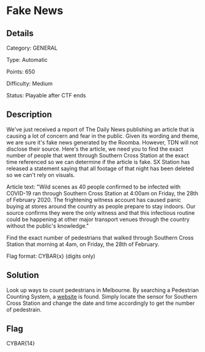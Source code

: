 # Fake News

## Details

Category: GENERAL

Type: Automatic

Points: 650

Difficulty: Medium

Status: Playable after CTF ends

## Description 

We've just received a report of The Daily News publishing an article that is causing a lot of concern and fear in the public. Given its wording and theme, we are sure it's fake news generated by the Roomba. However, TDN will not disclose their source. Here's the article, we need you to find the exact number of people that went through Southern Cross Station at the exact time referenced so we can determine if the article is fake. SX Station has released a statement saying that all footage of that night has been deleted so we can't rely on visuals.

Article text: "Wild scenes as 40 people confirmed to be infected with COVID-19 ran through Southern Cross Station at 4:00am on Friday, the 28th of February 2020. The frightening witness account has caused panic buying at stores around the country as people prepare to stay indoors. Our source confirms they were the only witness and that this infectious routine could be happening at other major transport venues through the country without the public's knowledge."

Find the exact number of pedestrians that walked through Southern Cross Station that morning at 4am, on Friday, the 28th of February.

Flag format: CYBAR{x} (digits only)
## Solution 

Look up ways to count pedestrians in Melbourne. By searching a Pedestrian Counting System, a [website](http://www.pedestrian.melbourne.vic.gov.au/#date=28-02-2020&sensor=Col700_T&time=4) is found. Simply locate the sensor for Southern Cross Station and change the date and time accordingly to get the number of pedestrain.

## Flag 
CYBAR{14}
